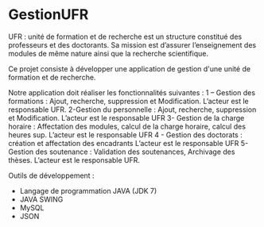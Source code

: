 # GestionUFR
UFR : unité de formation et de recherche est un structure constitué des professeurs et des doctorants. 
Sa mission est d’assurer l’enseignement des modules de même nature ainsi que la recherche scientifique.

Ce projet consiste à développer une application de gestion d'une unité de formation et de recherche.

Notre application doit réaliser les fonctionnalités suivantes :
   1 – Gestion des formations : Ajout, recherche, suppression et Modification. L’acteur est le responsable UFR.
   2-Gestion du personnelle : Ajout, recherche, suppression et Modification. L’acteur est le responsable UFR
   3- Gestion de la charge horaire : Affectation des modules, calcul de la charge horaire, calcul des heures sup. L’acteur est le responsable UFR
   4 - Gestion des doctorats : création et affectation des encadrants L’acteur est le responsable UFR
   5- Gestion des soutenance : Validation des soutenances, Archivage des thèses. L’acteur est le responsable UFR.

Outils de développement :
   - Langage de programmation JAVA (JDK 7)
   - JAVA SWING 
   - MySQL
   - JSON
   
